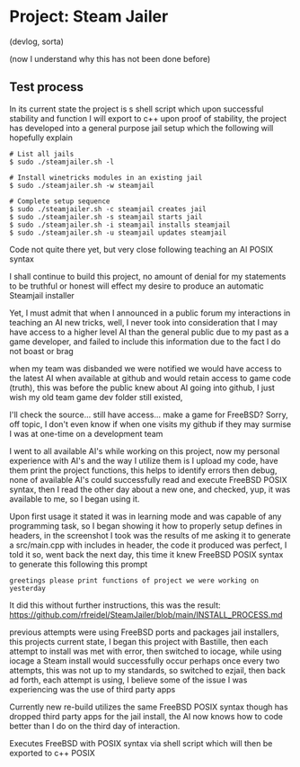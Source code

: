 # Project: Steam Jailer
(devlog, sorta)

(now I understand why this has not been done before)

## Test process

In its current state the project is s shell script which upon successful stability and function I will export to c++ upon proof of stability, the project has developed into a general purpose jail setup which the following will hopefully explain

	# List all jails
	$ sudo ./steamjailer.sh -l

	# Install winetricks modules in an existing jail
	$ sudo ./steamjailer.sh -w steamjail

	# Complete setup sequence
	$ sudo ./steamjailer.sh -c steamjail creates jail
	$ sudo ./steamjailer.sh -s steamjail starts jail
	$ sudo ./steamjailer.sh -i steamjail installs steamjail
	$ sudo ./steamjailer.sh -u steamjail updates steamjail
	

Code not quite there yet, but very close following teaching an AI POSIX syntax


I shall continue to build this project, no amount of denial for my statements to be truthful or honest will effect my desire to produce an automatic Steamjail installer

Yet, I must admit that when I announced in a public forum my interactions in teaching an AI new tricks, well, I never took into consideration that I may have access to a 
higher level AI than the general public due to my past as a game developer, and failed to include this information due to the fact I do not boast or brag

when my team was disbanded we were notified we would have access to the latest AI when available at github and would retain access to game code (truth), this was before the public knew about AI going into github, I just wish my old team game dev folder still existed, 

I'll check the source... still have access... make a game for FreeBSD? Sorry, off topic, I don't even know if when one visits my github if they may surmise I was at one-time on a development team

I went to all available AI's while working on this project, now my personal experience with AI's and the way I utilize them is I upload my code, have them print the project functions, this helps to identify errors then debug, none of available AI's could successfully read and execute FreeBSD POSIX
syntax, then I read the other day about a new one, and checked, yup, it was available to me, so I began using it.

Upon first usage it stated it was in learning mode and was capable of any programming task, so I began showing it how to properly setup defines in headers, in the screenshot I took was the results of me asking it to generate a src/main.cpp with includes in header, the code it produced was perfect, I told it so, went back the next day, this time it knew FreeBSD POSIX syntax to generate this following this prompt
    
    greetings please print functions of project we were working on yesterday

It did this without further instructions, this was the result: https://github.com/rfreidel/SteamJailer/blob/main/INSTALL_PROCESS.md

previous attempts were using FreeBSD ports and packages jail installers, this projects current state, I began this project with Bastille, then each attempt to install was met with error, then switched to iocage, while using iocage a Steam install would successfully occur perhaps once every two attempts, this was not up to my standards, so switched to ezjail, then back ad forth, each attempt is using, I believe some of the issue I was experiencing was the use of third party apps

Currently new re-build utilizes the same FreeBSD POSIX syntax though has dropped third party apps for the jail install, the AI now knows how  to code better than I do on the third day of interaction.

Executes FreeBSD with POSIX syntax via shell script which will then be exported to c++ POSIX
